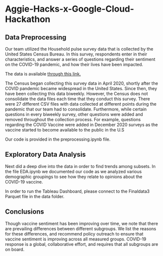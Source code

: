 # Aggie-Hacks-x-Google-Cloud-Hackathon

## Data Preprocessing

Our team utilized the Household pulse survey data that is collected by the United States Census Bureau. In this survey, respondents enter in their characteristics, and answer a series of questions regarding their sentiment on the COVID-19 pandemic, and how their lives have been impacted.

The data is available 
[through this link.](https://www.census.gov/programs-surveys/household-pulse-survey/datasets.html)

The Census began collecting this survey data in April 2020, shortly after the COVID pandemic became widespread in the United States. Since then, they have been collecting this data biweekly. However, the Census does not consolidate the data files each time that they conduct this survey. There were 27 different CSV files with data collected at different points during the pandemic that our team had to consolidate. Furthermore, while certain questions in every biweekly survey, other questions were added and removed throughout the collection process. For example, questions regarding the COVID Vaccine were added in December 2020 surveys as the vaccine started to become available to the public in the U.S

Our code is provided in the preprocessing.ipynb file.

## Exploratory Data Analysis

Next did a deep dive into the data in order to find trends among subsets. In the file EDA.ipynb we documented our code as we analyzed various demographic groupings to see how they relate to opinions about the COVID-19 vaccine.

In order to run the Tableau Dashboard, please connect to the Finaldata3 Parquet file in the data folder.

## Conclusions

Though vaccine sentiment has been improving over time, we note that there are prevailing differences between different subgroups. We list the reasons for these differences, and recommend policy outreach to ensure that vaccine sentiment is improving across all measured groups. COVID-19 response is a global, collaborative effort, and requires that all subgroups are on board.
